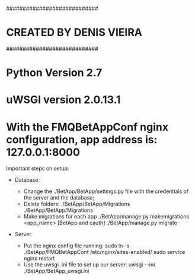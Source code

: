 ############################
# CREATED BY DENIS VIEIRA
############################

# Python Version 2.7
# uWSGI version 2.0.13.1
# With the FMQBetAppConf nginx configuration, app address is: 127.0.0.1:8000

Important steps on setup:
- Database:
	- Change the ./BetApp/BetApp/settings.py file with the credentials of the server and the database;
	- Delete folders:
		./BetApp/BetApp/Migrations
		./BetApp/BetApp/Migrations
	- Make migrations for each app
		./BetApp/manage.py makemigrations <app_name>   [BetApp and cauth]
		./BetApp/manage.py migrate

- Server
	- Put the nginx config file running:
		sudo ln -s ./BetApp/FMQBetAppConf /etc/nginx/sites-enabled/
		sudo service nginx restart
	- Use the uwsgi .ini file to set up our server:
		uwsgi --ini ./BetApp/BetApp_uwsgi.ini
